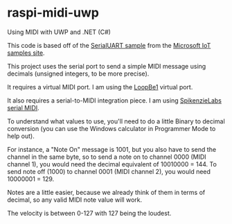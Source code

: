 # raspi-midi-uwp
Using MIDI with UWP and .NET (C#)

This code is based off of the [SerialUART sample](https://github.com/ms-iot/samples/tree/develop/SerialUART/CS) from the [Microsoft IoT samples site](https://github.com/ms-iot/samples).

This project uses the serial port to send a simple MIDI message using decimals (unsigned integers, to be more precise).

It requires a virtual MIDI port. I am using the [LoopBe1](http://www.nerds.de/en/loopbe1.html) virtual port.

It also requires a serial-to-MIDI integration piece. I am using [SpikenzieLabs serial MIDI](http://www.spikenzielabs.com/SpikenzieLabs/Serial_MIDI.html).

To understand what values to use, you'll need to do a little Binary to decimal conversion (you can use the Windows calculator in Programmer Mode to help out).

For instance, a "Note On" message is 1001, but you also have to send the channel in the same byte, so to send a note on to channel 0000 (MIDI channel 1), you would need the decimal equivalent of 10010000 = 144.
To send note off (1000) to channel 0001 (MIDI channel 2), you would need 10000001 = 129.

Notes are a little easier, because we already think of them in terms of decimal, so any valid MIDI note value will work.

The velocity is between 0-127 with 127 being the loudest.


